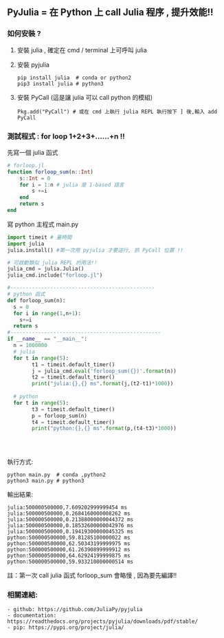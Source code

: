 ## PyJulia = 在 Python 上 call Julia 程序 , 提升效能!!

### 如何安裝 ?

1. 安裝 julia , 確定在 cmd / terminal 上可呼叫 julia

2. 安裝 pyjulia

   ```shell
   pip install julia  # conda or python2
   pip3 install julia # python3
   ```

3. 安裝 PyCall (這是讓 julia 可以 call python 的模組)

   ```shell
   Pkg.add("PyCall") # 或在 cmd 上執行 julia REPL 執行按下 ] 後,輸入 add PyCall
   ```

   

### 測試程式 :  for loop 1+2+3+......+n !!

先寫一個 julia 函式

```julia
# forloop.jl
function forloop_sum(n::Int)
	s::Int = 0
	for i = 1:n # julia 是 1-based 語言
		s +=i
	end
	return s
end
```

寫 python 主程式 main.py 

```python
import timeit # 量時間
import julia 
julia.install() #第一次用 pyjulia 才要這行, 抓 PyCall 位置 !!

# 可啟動類似 julia REPL 的用法!!
julia_cmd = julia.Julia()
julia_cmd.include("forloop.jl")

#-----------------------------------------------
# python 函式
def forloop_sum(n):
  s = 0
  for i in range(1,n+1):
    s+=i
  return s
#-------------------------------------------------  
if __name__ == "__main__":
  n = 1000000
  # julia
  for t in range(5): 
		t1 = timeit.default_timer()
		j = julia_cmd.eval('forloop_sum({})'.format(n))
		t2 = timeit.default_timer()
		print("julia:{},{} ms".format(j,(t2-t1)*1000))
  
  # python
  for t in range(5):
		t3 = timeit.default_timer()
		p = forloop_sum(n)
		t4 = timeit.default_timer()
		print("python:{},{} ms".format(p,(t4-t3)*1000))
		
	
	 
```

執行方式:

```shell
python main.py  # conda ,python2
python3 main.py # python3
```



輸出結果:     

```shell
julia:500000500000,7.609202999999454 ms
julia:500000500000,0.2684160000008262 ms
julia:500000500000,0.21388000000044372 ms
julia:500000500000,0.18532600000042976 ms
julia:500000500000,0.19419300000045325 ms
python:500000500000,59.81285100000022 ms
python:500000500000,62.50343199999975 ms
python:500000500000,61.26390899999912 ms
python:500000500000,64.62924199999875 ms
python:500000500000,59.933210000000514 ms
```

註：第一次 call  julia 函式 forloop_sum 會略慢 , 因為要先編譯!! 



### 相關連結:

	- github: https://github.com/JuliaPy/pyjulia
	- documentation: https://readthedocs.org/projects/pyjulia/downloads/pdf/stable/
	- pip: https://pypi.org/project/julia/



